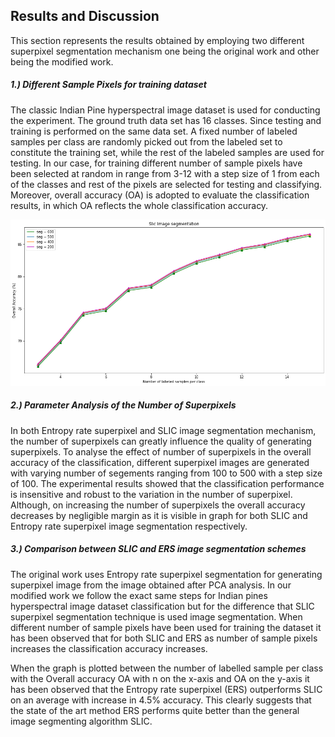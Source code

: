 ## Results and Discussion

This section represents the results obtained by employing two different superpixel segmentation mechanism one being the original work and other being the modified work.

##### 1.) Different Sample Pixels for training dataset

The classic Indian Pine hyperspectral image dataset is used for conducting the experiment. The ground truth data set has 16 classes. Since testing and training is performed on the same data set. A fixed number of labeled samples per class are randomly picked out from the labeled set to constitute the training set, while the rest of the labeled samples are used for testing. In our case, for training different number of sample pixels have been selected at random in range from 3-12 with a step size of 1 from each of the classes and rest of the pixels are selected for testing and classifying. Moreover, overall accuracy (OA) is adopted to evaluate the classification results, in which OA reflects the whole classification accuracy.

![](result_slic.png)

##### 2.) Parameter Analysis of the Number of Superpixels

In both Entropy rate superpixel and SLIC image segmentation mechanism, the number of superpixels can greatly influence the quality of generating superpixels. To analyse the effect of number of superpixels in the overall accuracy of the classification, different superpixel images are generated with varying number of segements ranging from 100 to 500 with a step size of 100. The experimental results showed that the classification performance is insensitive and robust to the variation in the number of superpixel. Although, on increasing the number of superpixels the overall accuracy decreases by negligible margin as it is visible in graph for both SLIC and Entropy rate superpixel image segmentation respectively.

##### 3.) Comparison between SLIC and ERS image segmentation schemes

The original work uses Entropy rate superpixel segmentation for generating superpixel image from the image obtained after PCA analysis. In our modified work we follow the exact same steps for Indian pines hyperspectral image dataset classification but for the difference that SLIC superpixel segmentation technique is used image segmentation. When different number of sample pixels have been used for training the dataset it has been observed that for both SLIC and ERS as number of sample pixels increases the classification accuracy increases.

When the graph is plotted between the number of labelled sample per class with the Overall accuracy OA with n on the x-axis and OA on the y-axis it has been observed that the Entropy rate superpixel (ERS) outperforms SLIC on an average with increase in 4.5% accuracy. This clearly suggests that the state of the art method ERS performs quite better than the general image segmenting algorithm SLIC.
